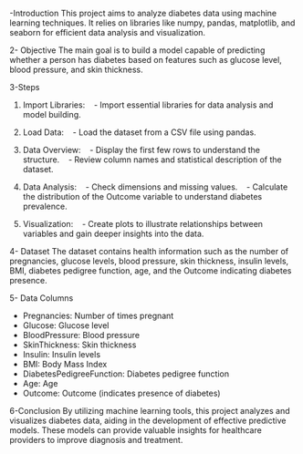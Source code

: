 -Introduction
This project aims to analyze diabetes data using machine learning techniques. It relies on libraries like numpy, pandas, matplotlib, and seaborn for efficient data analysis and visualization.

2- Objective
The main goal is to build a model capable of predicting whether a person has diabetes based on features such as glucose level, blood pressure, and skin thickness.

3-Steps

1. Import Libraries:
   - Import essential libraries for data analysis and model building.

2. Load Data:
   - Load the dataset from a CSV file using pandas.

3. Data Overview:
   - Display the first few rows to understand the structure.
   - Review column names and statistical description of the dataset.

4. Data Analysis:
   - Check dimensions and missing values.
   - Calculate the distribution of the Outcome variable to understand diabetes prevalence.

5. Visualization:
   - Create plots to illustrate relationships between variables and gain deeper insights into the data.

4- Dataset
The dataset contains health information such as the number of pregnancies, glucose levels, blood pressure, skin thickness, insulin levels, BMI, diabetes pedigree function, age, and the Outcome indicating diabetes presence.

5- Data Columns
- Pregnancies: Number of times pregnant
- Glucose: Glucose level
- BloodPressure: Blood pressure
- SkinThickness: Skin thickness
- Insulin: Insulin levels
- BMI: Body Mass Index
- DiabetesPedigreeFunction: Diabetes pedigree function
- Age: Age
- Outcome: Outcome (indicates presence of diabetes)

6-Conclusion
By utilizing machine learning tools, this project analyzes and visualizes diabetes data, aiding in the development of effective predictive models. These models can provide valuable insights for healthcare providers to improve diagnosis and treatment.
